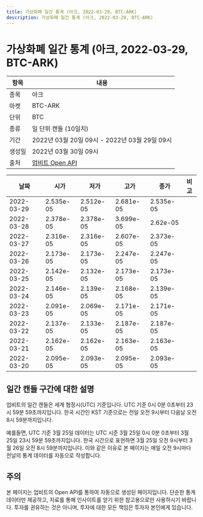 ```yaml
---
title: 가상화폐 일간 통계 (아크, 2022-03-29, BTC-ARK)
description: 가상화폐 일간 통계 (아크, 2022-03-29, BTC-ARK)
---
```



가상화폐 일간 통계 (아크, 2022-03-29, BTC-ARK)
===

|항목|내용|
|--|--|
|종목|아크|
|마켓|BTC-ARK|
|단위|BTC|
|종류|일 단위 캔들 (10일치)|
|기간|2022년 03월 20일 09시 - 2022년 03월 29일 09시|
|생성일|2022년 03월 30일 09시|
|출처|[업비트 Open API](https://docs.upbit.com)|


|날짜|시가|저가|고가|종가|비고|
|--|--|--|--|--|--|
|2022-03-29|2.535e-05|2.512e-05|2.681e-05|2.535e-05|    |
|2022-03-28|2.378e-05|2.378e-05|3.699e-05|2.62e-05|    |
|2022-03-27|2.316e-05|2.316e-05|2.607e-05|2.373e-05|    |
|2022-03-26|2.173e-05|2.173e-05|2.247e-05|2.247e-05|    |
|2022-03-25|2.142e-05|2.132e-05|2.173e-05|2.173e-05|    |
|2022-03-24|2.146e-05|2.139e-05|2.168e-05|2.139e-05|    |
|2022-03-23|2.091e-05|2.069e-05|2.171e-05|2.171e-05|    |
|2022-03-22|2.137e-05|2.133e-05|2.187e-05|2.187e-05|    |
|2022-03-21|2.162e-05|2.162e-05|2.163e-05|2.163e-05|    |
|2022-03-20|2.095e-05|2.093e-05|2.095e-05|2.093e-05|    |


일간 캔들 구간에 대한 설명
---


업비트의 일간 캔들은 세계 협정시(UTC) 기준입니다. 
UTC 기준 0시 0분 0초부터 23시 59분 59초까지입니다. 
한국 시간인 KST 기준으로는 전일 오전 9시부터 다음날 오전 8시 59분까지입니다. 


예를들면, UTC 기준 3월 25일 데이터는 UTC 시준 3월 25일 0시 0분 0초부터 3월 25일 23시 59분 59초까지입니다. 
한국 시간으로 표현하면 3월 25일 오전 9시부터 3월 26일 오전 8시 59분까지입니다. 
이와 같은 이유로 본 페이지는 매일 오전 9시마다 전날의 통계 데이터를 자동으로 작성합니다. 


주의
---


본 페이지는 업비트의 Open API를 통하여 자동으로 생성된 페이지입니다. 
단순한 통계 데이터만 제공하고, 자료를 통해 인사이트를 얻기 위한 참고용으로만 사용하시기 바랍니다. 
투자를 권유하는 것은 아니며, 투자에 대한 모든 책임은 투자자 본인에게 있습니다. 
